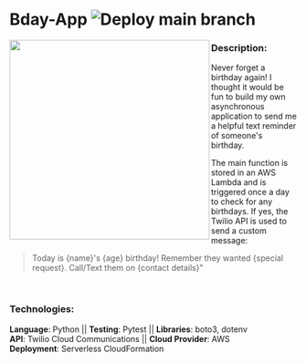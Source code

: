 # Bday-App ![Deploy main branch](https://github.com/CSemper/bday-app/workflows/Deploy%20main%20branch/badge.svg)

<img align = "left" img src="https://user-images.githubusercontent.com/70574102/98873747-d39ab280-2470-11eb-96e9-a71893ac04aa.png" width="350">

### Description:
Never forget a birthday again! I thought it would be fun to build my own asynchronous application to send me a helpful text reminder of someone's birthday. <br/> 

The main function is stored in an AWS Lambda and is triggered once a day to check for any birthdays. If yes, the Twilio API is used to send a custom message: <br/> 

> Today is {name}'s {age} birthday! Remember they wanted {special request}.
> Call/Text them on {contact details}"

<br/> 

### Technologies: 
**Language**: Python || **Testing**: Pytest || **Libraries**: boto3, dotenv <br/> 
**API**: Twilio Cloud Communications || **Cloud Provider**: AWS <br/> 
**Deployment**: Serverless CloudFormation
